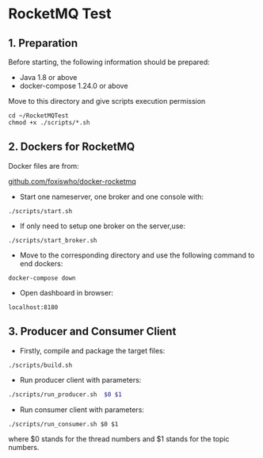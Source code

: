 # RocketMQ Test

## 1. Preparation

Before starting, the following information should be prepared:

- Java 1.8 or above
- docker-compose 1.24.0 or above

Move to this directory and give scripts execution permission
```SHELL
cd ~/RocketMQTest
chmod +x ./scripts/*.sh
```

## 2. Dockers for RocketMQ
Docker files are from: 

[github.com/foxiswho/docker-rocketmq](github.com/foxiswho/docker-rocketmq)

- Start one nameserver, one broker and one console with:

```shell
./scripts/start.sh
```

- If only need to setup one broker on the server,use:
```SHELL
./scripts/start_broker.sh
```

- Move to the corresponding directory and use the following command to end dockers:

```
docker-compose down
```

- Open dashboard in browser:

```
localhost:8180
```



## 3. Producer and Consumer Client

- Firstly, compile and package the target files:

```shell
./scripts/build.sh
```

- Run producer client with parameters:

```sh
./scripts/run_producer.sh  $0 $1
```

- Run consumer client with parameters:

```shell
./scripts/run_consumer.sh $0 $1
```

where $0 stands for the thread numbers and $1 stands for the topic numbers.
